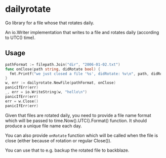 # dailyrotate

Go library for a file whose that rotates daily.

An io.Writer implementation that writes to a file
and rotates daily (according to UTC() time).

## Usage

```go
pathFormat := filepath.Join("dir", "2006-01-02.txt")
func onClose(path string, didRotate bool) {
  fmt.Printf("we just closed a file '%s', didRotate: %v\n", path, didRotate)
}
w, err := dailyrotate.NewFile(pathFormat, onClose)
panicIfErr(err)
_, err = io.WriteString(w, "hello\n")
panicIfErr(err)
err = w.Close()
panicIfErr(err)
```

Given that files are rotated daily, you need to provide
a file name format which will be passed to time.Now().UTC().Format()
function. It should produce a unique file name each day.

You can also provide `onRotate` function which will be called
when the file is close (either because of rotation or regular Close()).

You can use that to e.g. backup the rotated file to backblaze.